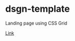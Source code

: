 # dsgn-template 

Landing page using CSS Grid

[Link](https://alinaray.github.io/dsgn-template.github.io/)
